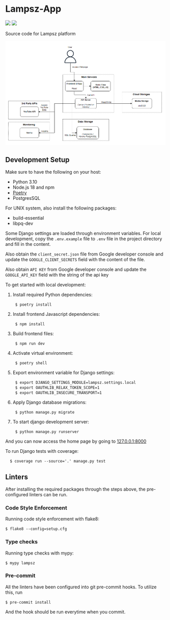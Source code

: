 # Lampsz-App
<a href="https://codeclimate.com/repos/6348a9d30d3b0937b1017e79/maintainability"><img src="https://api.codeclimate.com/v1/badges/fefdef0a14382b0e1d4a/maintainability" /></a>
<a href="https://codeclimate.com/repos/6348a9d30d3b0937b1017e79/test_coverage"><img src="https://api.codeclimate.com/v1/badges/fefdef0a14382b0e1d4a/test_coverage" /></a>

Source code for Lampsz platform

![architecture_diagram](./docs/architecture_diagram.png)

## Development Setup

Make sure to have the following on your host:

- Python 3.10
- Node.js 18 and npm
- [Poetry](https://python-poetry.org/docs/)
- PostgresSQL

For UNIX system, also install the following packages:

- build-essential
- libpq-dev

Some Django settings are loaded through environment variables. For local
development, copy the `.env.example` file to `.env` file in the project
directory and fill in the content.

Also obtain the `client_secret.json` file from Google developer console and update the `GOOGLE_CLIENT_SECRETS` field with the content of the file.

Also obtain `API KEY` from Google developer console and update the
`GOOGLE_API_KEY` field with the string of the api key

To get started with local development:

1. Install required Python dependencies:

        $ poetry install

2. Install frontend Javascript dependencies:

        $ npm install

3. Build frontend files:

        $ npm run dev

4. Activate virtual environment:

        $ poetry shell

5. Export environment variable for Django settings:

        $ export DJANGO_SETTINGS_MODULE=lampsz.settings.local
        $ export OAUTHLIB_RELAX_TOKEN_SCOPE=1
        $ export OAUTHLIB_INSECURE_TRANSPORT=1

6. Apply Django database migrations:

        $ python manage.py migrate

7. To start django development server:

        $ python manage.py runserver

And you can now access the home page by going
to [127.0.0.1:8000](http://127.0.0.1:8000/)

To run Django tests with coverage:

      $ coverage run --source='.' manage.py test


## Linters

After installing the required packages through the steps above, the
pre-configured linters can be run.

### Code Style Enforcement

Running code style enforcement with flake8:

    $ flake8 --config=setup.cfg

### Type checks

Running type checks with mypy:

    $ mypy lampsz

### Pre-commit

All the linters have been configured into git pre-commit hooks. To utilize this,
run

    $ pre-commit install

And the hook should be run everytime when you commit.
